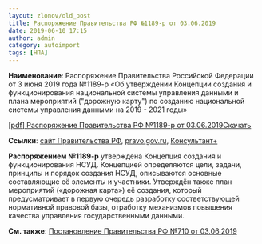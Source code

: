 ```yaml
---
layout: zlonov/old_post
title: Распоряжение Правительства РФ №1189-р от 03.06.2019
date: 2019-06-10 17:15
author: admin
category: autoimport
tags: [НПА]
---
```


<strong>Наименование</strong>: Распоряжение Правительства Российской Федерации от 3 июня 2019 года №1189-р «Об утверждении Концепции создания и функционирования национальной системы управления данными и плана мероприятий ("дорожную карту") по созданию национальной системы управления данными на 2019 - 2021 годы»


<!-- wp:file {"id":72325,"href":"/assets/uploads/Распоряжение-Правительства-РФ-№1189-р-от-03.06.2019.pdf"} -->
<div class="wp-block-file"><a href="/assets/uploads/Распоряжение-Правительства-РФ-№1189-р-от-03.06.2019.pdf">[pdf] Распоряжение Правительства РФ №1189-р от 03.06.2019</a><a href="/assets/uploads/Распоряжение-Правительства-РФ-№1189-р-от-03.06.2019.pdf" class="wp-block-file__button" download>Скачать</a></div>
<!-- /wp:file -->


<strong>Ссылки</strong>: <a href="http://government.ru/docs/36940/">сайт Правительства РФ</a>, <a href="http://publication.pravo.gov.ru/Document/View/0001201906070046">pravo.gov.ru</a>, <a href="http://www.consultant.ru/document/cons_doc_LAW_326265/">Консультант+</a>



<strong>Распоряжением №1189-р</strong> утверждена Концепция создания и функционирования НСУД. Концепцией определяются цели, задачи, принципы и порядок создания НСУД, описываются основные составляющие её элементы и участники. Утверждён также план мероприятий («дорожная карта») её создания, который предусматривает в первую очередь разработку соответствующей нормативной правовой базы, отработку механизмов повышения качества управления государственными данными.



<strong>См. также</strong>: <a href="https://zlonov.ru/постановление-правительства-рф-710-от-03-06-2019/">Постановление Правительства РФ №710 от 03.06.2019</a>

